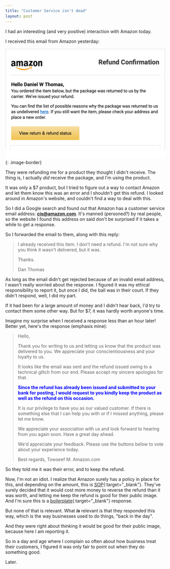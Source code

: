 ```yaml
---
title: "Customer Service isn't dead"
layout: post
---
```

I had an interesting (and very positive) interaction with Amazon today.

I received this email from Amazon yesterday:

![](/assets/images-posts/2019/05/2019-05-14.1.01.png){: .image-border}

They were refunding me for a product they thought I didn't receive. The thing is, I actually *did* receive the package, and I'm using the product.

It was only a $7 product, but I tried to figure out a way to contact Amazon and let them know this was an error and I shouldn't get this refund. I looked around in Amazon's website, and couldn't find a way to deal with this.

So I did a Google search and found out that Amazon has a customer service email address: <span style="color:blue">**cis@amazon.com**</span>. It's manned (personed?) by real people, so the website I found this address on said don't be surprised if it takes a while to get a response.

So I forwarded the email to them, along with this reply:

> I already received this item. I don't need a refund. I'm not sure why you think it wasn't delivered, but it was.
>
>Thanks.
>
>Dan Thomas

As long as the email didn't get rejected because of an invalid email address, I wasn't really worried about the response. I figured it was my ethical responsibility to report it, but once I did, the ball was in their court. If they didn't respond, well, I did my part.

If it had been for a large amount of money and I didn't hear back, I'd try to contact them some other way. But for $7, it was hardly worth anyone's time.

Imagine my surprise when I received a response less than an hour later! Better yet, here's the response (emphasis mine):

>Hello,
>
>Thank you for writing to us and letting us know that the product was delivered to you. We appreciate your conscientiousness and your loyalty to us.
>
>It looks like the email was sent and the refund issued owing to a technical glitch from our end. Please accept my sincere apologies for that.
>
><span style="color:blue">**Since the refund has already been issued and submitted to your bank for posting, I would request to you kindly keep the product as well as the refund on this occasion.**</span>
>
>It is our privilege to have you as our valued customer. If there is something else that I can help you with or if I missed anything, please let me know.
>
>We appreciate your association with us and look forward to hearing from you again soon. Have a great day ahead.​​​​
>
>We'd appreciate your feedback. Please use the buttons below to vote about your experience today.
>
>Best regards,
>Towseef M.
>Amazon.com

So they told me it was their error, and to keep the refund.

Now, I'm not an idiot. I realize that Amazon surely has a policy in place for this, and depending on the amount, this is [SOP](https://www.urbandictionary.com/define.php?term=sop){:target="_blank"}. They've surely decided that it would cost more money to reverse the refund than it was worth, and letting me keep the refund is good for their public image. And I'm sure this is a [boilerplate](https://www.urbandictionary.com/define.php?term=boilerplate){:target="_blank"} response.

But none of that is relevant. What ***is*** relevant is that they responded this way, which is the way businesses used to do things, "back in the day".

And they were right about thinking it would be good for their public image, because here I am reporting it.

So in a day and age where I complain so often about how business treat their customers, I figured it was only fair to point out when they do something good.

Later.